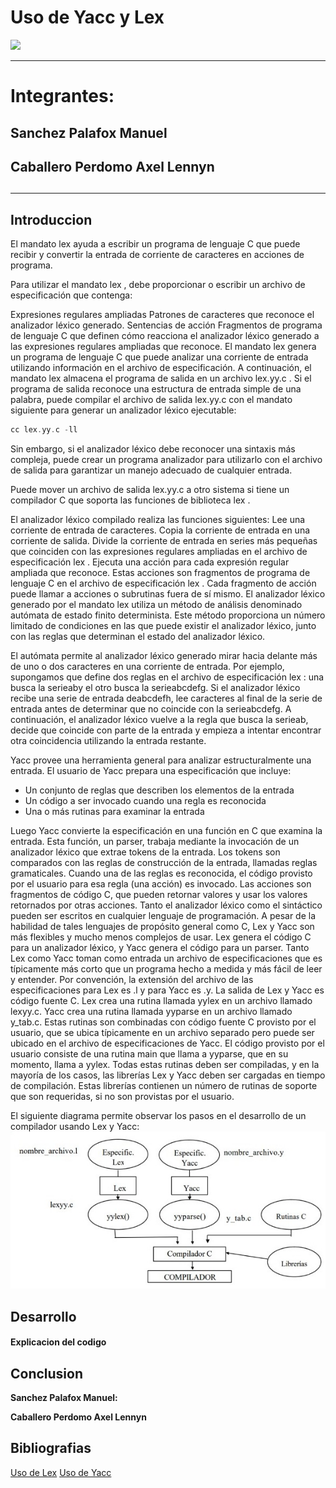#  Uso de Yacc y Lex
![](https://2.bp.blogspot.com/-tzQyWIBjg1E/Vva72o0VT1I/AAAAAAAABfs/-l8476gfcxk4Licz7Z_Pbm0UozxcY6M6Q/s1600/Compiladores%2Bde%2Bcodigo%2Bonline.png)

------------

# Integrantes:
## Sanchez Palafox Manuel
## Caballero Perdomo Axel Lennyn
## 

------------


## Introduccion
El mandato lex ayuda a escribir un programa de lenguaje C que puede recibir y convertir la entrada de corriente de caracteres en acciones de programa.

Para utilizar el mandato lex , debe proporcionar o escribir un archivo de especificación que contenga:

Expresiones regulares ampliadas
Patrones de caracteres que reconoce el analizador léxico generado.
Sentencias de acción
Fragmentos de programa de lenguaje C que definen cómo reacciona el analizador léxico generado a las expresiones regulares ampliadas que reconoce.
El mandato lex genera un programa de lenguaje C que puede analizar una corriente de entrada utilizando información en el archivo de especificación. A continuación, el mandato lex almacena el programa de salida en un archivo lex.yy.c . Si el programa de salida reconoce una estructura de entrada simple de una palabra, puede compilar el archivo de salida lex.yy.c con el mandato siguiente para generar un analizador léxico ejecutable:
```c
cc lex.yy.c -ll
```
Sin embargo, si el analizador léxico debe reconocer una sintaxis más compleja, puede crear un programa analizador para utilizarlo con el archivo de salida para garantizar un manejo adecuado de cualquier entrada.

Puede mover un archivo de salida lex.yy.c a otro sistema si tiene un compilador C que soporta las funciones de biblioteca lex .

El analizador léxico compilado realiza las funciones siguientes:
Lee una corriente de entrada de caracteres.
Copia la corriente de entrada en una corriente de salida.
Divide la corriente de entrada en series más pequeñas que coinciden con las expresiones regulares ampliadas en el archivo de especificación lex .
Ejecuta una acción para cada expresión regular ampliada que reconoce. Estas acciones son fragmentos de programa de lenguaje C en el archivo de especificación lex . Cada fragmento de acción puede llamar a acciones o subrutinas fuera de sí mismo.
El analizador léxico generado por el mandato lex utiliza un método de análisis denominado autómata de estado finito determinista. Este método proporciona un número limitado de condiciones en las que puede existir el analizador léxico, junto con las reglas que determinan el estado del analizador léxico.

El autómata permite al analizador léxico generado mirar hacia delante más de uno o dos caracteres en una corriente de entrada. Por ejemplo, supongamos que define dos reglas en el archivo de especificación lex : una busca la serieaby el otro busca la serieabcdefg. Si el analizador léxico recibe una serie de entrada deabcdefh, lee caracteres al final de la serie de entrada antes de determinar que no coincide con la serieabcdefg. A continuación, el analizador léxico vuelve a la regla que busca la serieab, decide que coincide con parte de la entrada y empieza a intentar encontrar otra coincidencia utilizando la entrada restante.

Yacc provee una herramienta general para analizar estructuralmente una entrada. El
usuario de Yacc prepara una especificación que incluye:
- Un conjunto de reglas que describen los elementos de la entrada
- Un código a ser invocado cuando una regla es reconocida
- Una o más rutinas para examinar la entrada

Luego Yacc convierte la especificación en una función en C que examina la entrada. Esta
función, un parser, trabaja mediante la invocación de un analizador léxico que extrae tokens de la
entrada. Los tokens son comparados con las reglas de construcción de la entrada, llamadas
reglas gramaticales. Cuando una de las reglas es reconocida, el código provisto por el usuario
para esa regla (una acción) es invocado. Las acciones son fragmentos de código C, que pueden
retornar valores y usar los valores retornados por otras acciones.
Tanto el analizador léxico como el sintáctico pueden ser escritos en cualquier lenguaje de
programación. A pesar de la habilidad de tales lenguajes de propósito general como C, Lex y
Yacc son más flexibles y mucho menos complejos de usar.
Lex genera el código C para un analizador léxico, y Yacc genera el código para un parser.
Tanto Lex como Yacc toman como entrada un archivo de especificaciones que es típicamente
más corto que un programa hecho a medida y más fácil de leer y entender. Por convención, la
extensión del archivo de las especificaciones para Lex es .l y para Yacc es .y. La salida de Lex
y Yacc es código fuente C. Lex crea una rutina llamada yylex en un archivo llamado lexyy.c.
Yacc crea una rutina llamada yyparse en un archivo llamado y_tab.c.
Estas rutinas son combinadas con código fuente C provisto por el usuario, que se ubica
típicamente en un archivo separado pero puede ser ubicado en el archivo de especificaciones de
Yacc. El código provisto por el usuario consiste de una rutina main que llama a yyparse, que en
su momento, llama a yylex. Todas estas rutinas deben ser compiladas, y en la mayoría de los
casos, las librerías Lex y Yacc deben ser cargadas en tiempo de compilación. Estas librerías
contienen un número de rutinas de soporte que son requeridas, si no son provistas por el usuario. 

El siguiente diagrama permite observar los pasos en el desarrollo de un compilador usando Lex y
Yacc:
![](https://github.com/ManuPalafox/LexYacc/blob/main/YaccLecImg.jpeg
)
## Desarrollo
#### Explicacion del codigo


## Conclusion

**Sanchez Palafox Manuel:** 

**Caballero Perdomo Axel Lennyn**


## Bibliografias
[Uso de Lex](https://www.ibm.com/docs/es/aix/7.3?topic=information-generating-lexical-analyzer-lex-command)
[Uso de Yacc](https://users.exa.unicen.edu.ar/catedras/compila1/index_archivos/Herramientas/Yacc.pdf)

